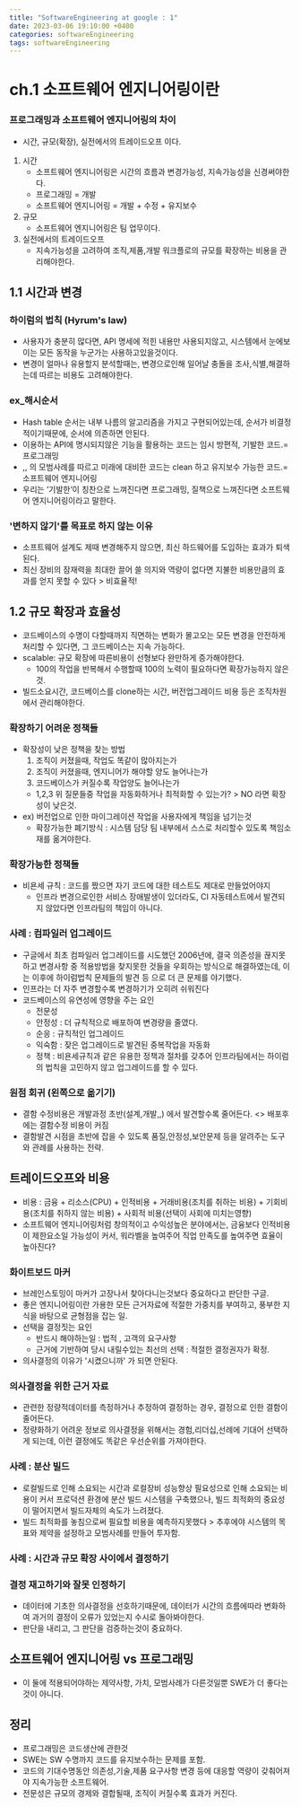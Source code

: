 ```yaml
---
title: "SoftwareEngineering at google : 1"
date: 2023-03-06 19:10:00 +0400
categories: softwareEngineering
tags: softwareEngineering
---
```



# ch.1 소프트웨어 엔지니어링이란

### 프로그래밍과 소프트웨어 엔지니어링의 차이
-  시간, 규모(확장), 실전에서의 트레이드오프 이다.
1. 시간 
    - 소프트웨어 엔지니어링은 시간의 흐름과 변경가능성, 지속가능성을 신경써야한다.
    - 프로그래밍 = 개발
    - 소프트웨어 엔지니어링 = 개발 + 수정 + 유지보수 
2. 규모
    - 소프트웨어 엔지니어링은 팀 업무이다. 
3. 실전에서의 트레이드오프
    - 지속가능성을 고려하여 조직,제품,개발 워크플로의 규모를 확장하는 비용을 관리해야한다.
## 1.1 시간과 변경
### 하이럼의 법칙 (Hyrum's law)
- 사용자가 충분히 많다면, API 명세에 적힌 내용만 사용되지않고, 시스템에서 눈에보이는 모든 동작을 누군가는 사용하고있을것이다.
- 변경이 얼마나 유용할지 분석할때는, 변경으로인해 일어날 충돌을 조사,식별,해결하는데 따르는 비용도 고려해야한다.

### ex_해시순서
- Hash table 순서는 내부 나름의 알고리즘을 가지고 구현되어있는데, 순서가 비결정적이기때문에, 순서에 의존하면 안된다.
- 이용하는 API에 명시되지않은 기능을 활용하는 코드는 임시 방편적, 기발한 코드.= 프로그래밍
- ,, 의 모범사례를 따르고 미래에 대비한 코드는 clean 하고 유지보수 가능한 코드.= 소프트웨어 엔지니어링
- 우리는 ‘기발한‘이 칭찬으로 느껴진다면 프로그래밍, 질책으로 느껴진다면 소프트웨어 엔지니어링이라고 말한다.
 
### '변하지 않기'를 목표로 하지 않는 이유
- 소프트웨어 설계도 제때 변경해주지 않으면, 최신 하드웨어를 도입하는 효과가 퇴색된다.
- 최신 장비의 잠재력을 최대한 끌어 쓸 의지와 역량이 없다면 지불한 비용만큼의 효과를 얻지 못할 수 있다 > 비효율적!

## 1.2 규모 확장과 효율성
- 코드베이스의 수명이 다할때까지 직면하는 변화가 몰고오는 모든 변경을 안전하게 처리할 수 있다면, 그 코드베이스는 지속 가능하다.
- scalable: 규모 확장에 따른비용이 선형보다 완만하게 증가해야한다. 
  - 100의 작업을 반복해서 수행할때 100의 노력이 필요하다면 확장가능하지 않은것.
- 빌드소요시간, 코드베이스를 clone하는 시간, 버전업그레이드 비용 등은 조직차원에서 관리해야한다.

### 확장하기 어려운 정책들
- 확장성이 낮은 정책을 찾는 방법
  1. 조직이 커졌을때, 작업도 똑같이 많아지는가
  2. 조직이 커졌을때, 엔지니어가 해야할 양도 늘어나는가
  3. 코드베이스가 커질수록 작업양도 늘어나는가
  - 1,2,3 위 질문들중 작업을 자동화하거나 최적화할 수 있는가? > NO 라면 확장성이 낮은것.
- ex) 버전업으로 인한 마이그레이션 작업을 사용자에게 책임을 넘기는것 
  - 확장가능한 폐기방식 : 시스템 담당 팀 내부에서 스스로 처리할수 있도록 책임소재를 옮겨야한다.
### 확장가능한 정책들
- 비욘세 규칙 : 코드를 짰으면 자기 코드에 대한 테스트도 제대로 만들었어야지
  - 인프라 변경으로인한 서비스 장애발생이 있더라도, CI 자동테스트에서 발견되지 않았다면 인프라팀의 책임이 아니다.
### 사례 : 컴파일러 업그레이드
- 구글에서 최초 컴파일러 업그레이드를 시도했던 2006년에, 결국 의존성을 끊지못하고 변경사항 중 적용방법을 찾지못한 것들을 우회하는 방식으로 해결하였는데, 이는 이후에 하이럼법칙 문제들의 발견 등 으로 더 큰 문제를 야기했다.
- 인프라는 더 자주 변경할수록 변경하기가 오히려 쉬워진다
- 코드베이스의 유연성에 영향을 주는 요인
  - 전문성
  - 안정성 : 더 규칙적으로 배포하여 변경량을 줄였다.
  - 순응 : 규칙적인 업그레이드
  - 익숙함 : 잦은 업그레이드로 발견된 중복작업을 자동화
  - 정책 : 비욘세규칙과 같은 유용한 정책과 절차를 갖추어 인프라팀에서는 하이럼의 법칙을 고민하지 않고 업그레이드를 할 수 있다.
### 원점 회귀 (왼쪽으로 옮기기)
- 결함 수정비용은 개발과정 초반(설계,개발,,) 에서 발견할수록 줄어든다. <> 배포후에는 결함수정 비용이 커짐
- 결함발견 시점을 초반에 잡을 수 있도록 품질,안정성,보안문제 등을 알려주는 도구와 관례를 사용하는 전략.

## 트레이드오프와 비용
- 비용 : 금융 + 리소스(CPU) + 인적비용 + 거래비용(조치를 취하는 비용) + 기회비용(조치를 취하지 않는 비용) + 사회적 비용(선택이 사회에 미치는영향)
- 소프트웨어 엔지니어링처럼 창의적이고 수익성높은 분야에서는, 금융보다 인적비용이 제한요소일 가능성이 커서, 워라벨을 높여주어 직업 만족도를 높여주면 효율이 높아진다?

### 화이트보드 마커
- 브레인스토밍이 마커가 고장나서 찾아다니는것보다 중요하다고 판단한 구글.
- 좋은 엔지니어링이란 가용한 모든 근거자료에 적절한 가중치를 부여하고, 풍부한 지식을 바탕으로 균형점을 잡는 일. 
- 선택을 결정짓는 요인
  - 반드시 해야하는일 : 법적 , 고객의 요구사항
  - 근거에 기반하여 당시 내릴수있는 최선의 선택 : 적절한 결정권자가 확정.
- 의사결정의 이유가 '시켰으니까' 가 되면 안된다.
  
### 의사결정을 위한 근거 자료
- 관련한 정량적데이터를 측정하거나 추정하여 결정하는 경우, 결정으로 인한 결함이 줄어든다.
- 정량화하기 어려운 정보로 의사결정을 위해서는 경험,리더십,선례에 기대어 선택하게 되는데, 이런 결정에도 똑같은 우선순위를 가져야한다.

### 사례 : 분산 빌드
- 로컬빌드로 인해 소요되는 시간과 로컬장비 성능향상 필요성으로 인해 소요되는 비용이 커서 프로덕션 환경에 분산 빌드 시스템을 구축했으나, 빌드 최적화의 중요성이 떨어지면서 빌드자체의 속도가 느려졌다.
- 빌드 최적화를 놓침으로써 필요할 비용을 예측하지못했다 > 추후에야 시스템의 목표와 제약을 설정하고 모범사례를 만들어 투자함.

### 사례 : 시간과 규모 확장 사이에서 결정하기

### 결정 재고하기와 잘못 인정하기
- 데이터에 기초한 의사결정을 선호하기때문에, 데이터가 시간의 흐름에따라 변화하여 과거의 결정이 오류가 있었는지 수시로 돌아봐야한다.
- 판단을 내리고, 그 판단을 검증하는것이 중요하다.

## 소프트웨어 엔지니어링 vs 프로그래밍
- 이 둘에 적용되어야하는 제약사항, 가치, 모범사례가 다른것일뿐 SWE가 더 좋다는것이 아니다.

## 정리
- 프로그래밍은 코드생산에 관한것
- SWE는 SW 수명까지 코드를 유지보수하는 문제를 포함.
- 코드의 기대수명동안 의존성,기술,제품 요구사항 변경 등에 대응할 역량이 갖춰어져야 지속가능한 소프트웨어.
- 전문성은 규모의 경제와 결합될때, 조직이 커질수록 효과가 커진다.